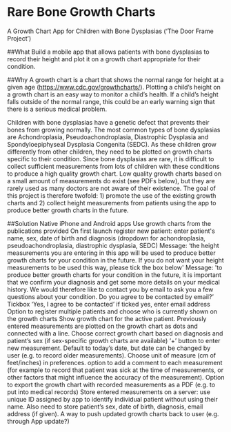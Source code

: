 # Rare Bone Growth Charts

A Growth Chart App for Children with Bone Dysplasias (‘The Door Frame Project’)

##What
Build a mobile app that allows patients with bone dysplasias to record their height and plot it on a growth chart appropriate for their condition.

##Why
A growth chart is a chart that shows the normal range for height at a given age (https://www.cdc.gov/growthcharts/). Plotting a child’s height on a growth chart is an easy way to monitor a child’s health. If a child’s height falls outside of the normal range, this could be an early warning sign that there is a serious medical problem.

Children with bone dysplasias have a genetic defect that prevents their bones from growing normally. The most common types of bone dysplasias are Achondroplasia, Pseudoachondroplasia, Diastrophic Dysplasia and Spondyloepiphyseal Dysplasia Congenita (SEDC). As these children grow differently from other children, they need to be plotted on growth charts specific to their condition. Since bone dysplasias are rare, it is difficult to collect sufficient measurements from lots of children with these conditions to produce a high quality growth chart. Low quality growth charts based on a small amount of measurements do exist (see PDFs below), but they are rarely used as many doctors are not aware of their existence. The goal of this project is therefore twofold: 1) promote the use of the existing growth charts and 2) collect height measurements from patients using the app to produce better growth charts in the future.

##Solution
Native iPhone and Android apps
Use growth charts from the publications provided
On first launch register new patient:
enter patient's name, sex, date of birth and diagnosis (dropdown for achondroplasia, pseudoachondroplasia, diastrophic dysplasia, SEDC)
Message: ‘the height measurements you are entering in this app will be used to produce better growth charts for your condition in the future. If you do not want your height measurements to be used this way, please tick the box below'
Message: 'to produce better growth charts for your condition in the future, it is important that we confirm your diagnosis and get some more details on your medical history. We would therefore like to contact you by email to ask you a few questions about your condition. Do you agree to be contacted by email?’ Tickbox ‘Yes, I agree to be contacted’ if ticked yes, enter email address
Option to register multiple patients and choose who is currently shown on the growth charts
Show growth chart for the active patient. Previously entered measurements are plotted on the growth chart as dots and connected with a line. Choose correct growth chart based on diagnosis and patient’s sex (if sex-specific growth charts are available)
‘+’ button to enter new measurement. Default to today’s date, but date can be changed by user (e.g. to record older measurements). Choose unit of measure (cm of feet/inches) in preferences.
option to add a comment to each measurement (for example to record that patient was sick at the time of measurements, or other factors that might influence the accuracy of the measurement).
Option to export the growth chart with recorded measurements as a PDF (e.g. to put into medical records)
Store entered measurements on a server: use unique ID assigned by app to identify individual patient without using their name. Also need to store patient’s sex, date of birth, diagnosis, email address (if given).
A way to push updated growth charts back to user (e.g. through App update?)

